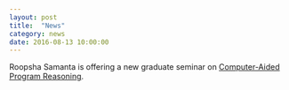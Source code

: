 ```yaml
---
layout: post
title:  "News"
category: news
date: 2016-08-13 10:00:00
---
```


Roopsha Samanta is offering a new graduate seminar on
[Computer-Aided Program Reasoning](https://www.cs.purdue.edu/homes/roopsha/capr.f16.html).
